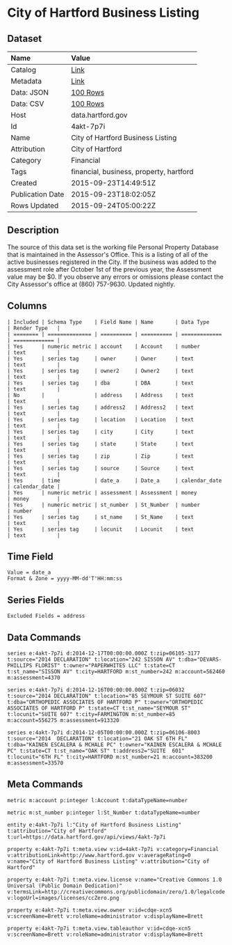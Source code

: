 # City of Hartford Business Listing

## Dataset

| Name | Value |
| :--- | :---- |
| Catalog | [Link](https://catalog.data.gov/dataset/city-of-hartford-business-listing) |
| Metadata | [Link](https://data.hartford.gov/api/views/4akt-7p7i) |
| Data: JSON | [100 Rows](https://data.hartford.gov/api/views/4akt-7p7i/rows.json?max_rows=100) |
| Data: CSV | [100 Rows](https://data.hartford.gov/api/views/4akt-7p7i/rows.csv?max_rows=100) |
| Host | data.hartford.gov |
| Id | 4akt-7p7i |
| Name | City of Hartford Business Listing |
| Attribution | City of Hartford |
| Category | Financial |
| Tags | financial, business, property, hartford |
| Created | 2015-09-23T14:49:51Z |
| Publication Date | 2015-09-23T18:02:05Z |
| Rows Updated | 2015-09-24T05:00:22Z |

## Description

The source of this data set is the working file Personal Property Database that is maintained in the Assessor's Office.  This is a listing of all of the active businesses registered in the City. If the business was added to the assessment role after October 1st of the previous year, the Assessment value may be $0.  If you observe any errors or omissions please contact the City Assessor's office at (860) 757-9630. Updated nightly.

## Columns

```ls
| Included | Schema Type    | Field Name | Name       | Data Type     | Render Type   |
| ======== | ============== | ========== | ========== | ============= | ============= |
| Yes      | numeric metric | account    | Account    | number        | text          |
| Yes      | series tag     | owner      | Owner      | text          | text          |
| Yes      | series tag     | owner2     | Owner2     | text          | text          |
| Yes      | series tag     | dba        | DBA        | text          | text          |
| No       |                | address    | Address    | text          | text          |
| Yes      | series tag     | address2   | Address2   | text          | text          |
| Yes      | series tag     | location   | Location   | text          | text          |
| Yes      | series tag     | city       | City       | text          | text          |
| Yes      | series tag     | state      | State      | text          | text          |
| Yes      | series tag     | zip        | Zip        | text          | text          |
| Yes      | series tag     | source     | Source     | text          | text          |
| Yes      | time           | date_a     | Date_a     | calendar_date | calendar_date |
| Yes      | numeric metric | assessment | Assessment | money         | money         |
| Yes      | numeric metric | st_number  | St_Number  | number        | number        |
| Yes      | series tag     | st_name    | St_Name    | text          | text          |
| Yes      | series tag     | locunit    | Locunit    | text          | text          |
```

## Time Field

```ls
Value = date_a
Format & Zone = yyyy-MM-dd'T'HH:mm:ss
```

## Series Fields

```ls
Excluded Fields = address
```

## Data Commands

```ls
series e:4akt-7p7i d:2014-12-17T00:00:00.000Z t:zip=06105-3177 t:source="2014 DECLARATION" t:location="242 SISSON AV" t:dba="DEVARS-PHILLIPS FLORIST" t:owner="PAPERWHITES LLC" t:state=CT t:st_name="SISSON AV" t:city=HARTFORD m:st_number=242 m:account=562460 m:assessment=4370

series e:4akt-7p7i d:2014-12-16T00:00:00.000Z t:zip=06032 t:source="2014 DECLARATION" t:location="85 SEYMOUR ST SUITE 607" t:dba="ORTHOPEDIC ASSOCIATES OF HARTFORD P" t:owner="ORTHOPEDIC ASSOCIATES OF HARTFORD P" t:state=CT t:st_name="SEYMOUR ST" t:locunit="SUITE 607" t:city=FARMINGTON m:st_number=85 m:account=556275 m:assessment=913320

series e:4akt-7p7i d:2014-12-05T00:00:00.000Z t:zip=06106-8003 t:source="2014  DECLARATION" t:location="21 OAK ST 6TH FL" t:dba="KAINEN ESCALERA & MCHALE PC" t:owner="KAINEN ESCALERA & MCHALE PC" t:state=CT t:st_name="OAK ST" t:address2="SUITE  601" t:locunit="6TH FL" t:city=HARTFORD m:st_number=21 m:account=383200 m:assessment=33570
```

## Meta Commands

```ls
metric m:account p:integer l:Account t:dataTypeName=number

metric m:st_number p:integer l:St_Number t:dataTypeName=number

entity e:4akt-7p7i l:"City of Hartford Business Listing" t:attribution="City of Hartford" t:url=https://data.hartford.gov/api/views/4akt-7p7i

property e:4akt-7p7i t:meta.view v:id=4akt-7p7i v:category=Financial v:attributionLink=http://www.hartford.gov v:averageRating=0 v:name="City of Hartford Business Listing" v:attribution="City of Hartford"

property e:4akt-7p7i t:meta.view.license v:name="Creative Commons 1.0 Universal (Public Domain Dedication)" v:termsLink=http://creativecommons.org/publicdomain/zero/1.0/legalcode v:logoUrl=images/licenses/ccZero.png

property e:4akt-7p7i t:meta.view.owner v:id=cdqe-xcn5 v:screenName=Brett v:roleName=administrator v:displayName=Brett

property e:4akt-7p7i t:meta.view.tableauthor v:id=cdqe-xcn5 v:screenName=Brett v:roleName=administrator v:displayName=Brett
```